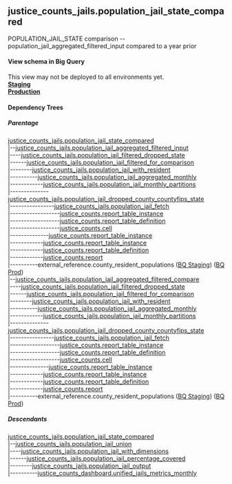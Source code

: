 ## justice_counts_jails.population_jail_state_compared
POPULATION_JAIL_STATE comparison -- population_jail_aggregated_filtered_input compared to a year prior

#### View schema in Big Query
This view may not be deployed to all environments yet.<br/>
[**Staging**](https://console.cloud.google.com/bigquery?pli=1&p=recidiviz-staging&page=table&project=recidiviz-staging&d=justice_counts_jails&t=population_jail_state_compared)
<br/>
[**Production**](https://console.cloud.google.com/bigquery?pli=1&p=recidiviz-123&page=table&project=recidiviz-123&d=justice_counts_jails&t=population_jail_state_compared)
<br/>

#### Dependency Trees

##### Parentage
[justice_counts_jails.population_jail_state_compared](../justice_counts_jails/population_jail_state_compared.md) <br/>
|--[justice_counts_jails.population_jail_aggregated_filtered_input](../justice_counts_jails/population_jail_aggregated_filtered_input.md) <br/>
|----[justice_counts_jails.population_jail_filtered_dropped_state](../justice_counts_jails/population_jail_filtered_dropped_state.md) <br/>
|------[justice_counts_jails.population_jail_filtered_for_comparison](../justice_counts_jails/population_jail_filtered_for_comparison.md) <br/>
|--------[justice_counts_jails.population_jail_with_resident](../justice_counts_jails/population_jail_with_resident.md) <br/>
|----------[justice_counts_jails.population_jail_aggregated_monthly](../justice_counts_jails/population_jail_aggregated_monthly.md) <br/>
|------------[justice_counts_jails.population_jail_monthly_partitions](../justice_counts_jails/population_jail_monthly_partitions.md) <br/>
|--------------[justice_counts_jails.population_jail_dropped_county_countyfips_state](../justice_counts_jails/population_jail_dropped_county_countyfips_state.md) <br/>
|----------------[justice_counts_jails.population_jail_fetch](../justice_counts_jails/population_jail_fetch.md) <br/>
|------------------[justice_counts.report_table_instance](../justice_counts/report_table_instance.md) <br/>
|------------------[justice_counts.report_table_definition](../justice_counts/report_table_definition.md) <br/>
|------------------[justice_counts.cell](../justice_counts/cell.md) <br/>
|--------------[justice_counts.report_table_instance](../justice_counts/report_table_instance.md) <br/>
|------------[justice_counts.report_table_instance](../justice_counts/report_table_instance.md) <br/>
|------------[justice_counts.report_table_definition](../justice_counts/report_table_definition.md) <br/>
|------------[justice_counts.report](../justice_counts/report.md) <br/>
|----------external_reference.county_resident_populations ([BQ Staging](https://console.cloud.google.com/bigquery?pli=1&p=recidiviz-staging&page=table&project=recidiviz-staging&d=external_reference&t=county_resident_populations)) ([BQ Prod](https://console.cloud.google.com/bigquery?pli=1&p=recidiviz-123&page=table&project=recidiviz-123&d=external_reference&t=county_resident_populations)) <br/>
|--[justice_counts_jails.population_jail_aggregated_filtered_compare](../justice_counts_jails/population_jail_aggregated_filtered_compare.md) <br/>
|----[justice_counts_jails.population_jail_filtered_dropped_state](../justice_counts_jails/population_jail_filtered_dropped_state.md) <br/>
|------[justice_counts_jails.population_jail_filtered_for_comparison](../justice_counts_jails/population_jail_filtered_for_comparison.md) <br/>
|--------[justice_counts_jails.population_jail_with_resident](../justice_counts_jails/population_jail_with_resident.md) <br/>
|----------[justice_counts_jails.population_jail_aggregated_monthly](../justice_counts_jails/population_jail_aggregated_monthly.md) <br/>
|------------[justice_counts_jails.population_jail_monthly_partitions](../justice_counts_jails/population_jail_monthly_partitions.md) <br/>
|--------------[justice_counts_jails.population_jail_dropped_county_countyfips_state](../justice_counts_jails/population_jail_dropped_county_countyfips_state.md) <br/>
|----------------[justice_counts_jails.population_jail_fetch](../justice_counts_jails/population_jail_fetch.md) <br/>
|------------------[justice_counts.report_table_instance](../justice_counts/report_table_instance.md) <br/>
|------------------[justice_counts.report_table_definition](../justice_counts/report_table_definition.md) <br/>
|------------------[justice_counts.cell](../justice_counts/cell.md) <br/>
|--------------[justice_counts.report_table_instance](../justice_counts/report_table_instance.md) <br/>
|------------[justice_counts.report_table_instance](../justice_counts/report_table_instance.md) <br/>
|------------[justice_counts.report_table_definition](../justice_counts/report_table_definition.md) <br/>
|------------[justice_counts.report](../justice_counts/report.md) <br/>
|----------external_reference.county_resident_populations ([BQ Staging](https://console.cloud.google.com/bigquery?pli=1&p=recidiviz-staging&page=table&project=recidiviz-staging&d=external_reference&t=county_resident_populations)) ([BQ Prod](https://console.cloud.google.com/bigquery?pli=1&p=recidiviz-123&page=table&project=recidiviz-123&d=external_reference&t=county_resident_populations)) <br/>


##### Descendants
[justice_counts_jails.population_jail_state_compared](../justice_counts_jails/population_jail_state_compared.md) <br/>
|--[justice_counts_jails.population_jail_union](../justice_counts_jails/population_jail_union.md) <br/>
|----[justice_counts_jails.population_jail_with_dimensions](../justice_counts_jails/population_jail_with_dimensions.md) <br/>
|------[justice_counts_jails.population_jail_percentage_covered](../justice_counts_jails/population_jail_percentage_covered.md) <br/>
|--------[justice_counts_jails.population_jail_output](../justice_counts_jails/population_jail_output.md) <br/>
|----------[justice_counts_dashboard.unified_jails_metrics_monthly](../justice_counts_dashboard/unified_jails_metrics_monthly.md) <br/>

